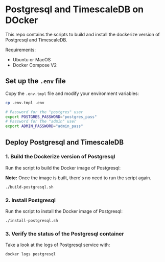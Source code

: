 # Postgresql and TimescaleDB on DOcker

This repo contains the scripts to build and install the dockerize
version of Postgresql and TimescaleDB.

Requirements:
 - Ubuntu or MacOS
 - Docker Compose V2

## Set up the `.env` file
Copy the `.env.tmpl` file and modify your environment variables:

```bash
cp .env.tmpl .env
```

```bash
# Password for the "postgres" user
export POSTGRES_PASSWORD="postgres_pass"
# Password for the "admin" user
export ADMIN_PASSWORD="admin_pass"
```

## Deploy Postgresql and TimescaleDB

### 1. Build the Dockerize version of Postgresql
Run the script to build the Docker image of Postgresql:

**Note:** Once the image is built, there's no need to run the script again.

```bash
./build-postgresql.sh
```

### 2. Install Postgresql
Run the script to install the Docker image of Postgresql:

```bash
./install-postgresql.sh
```

### 3. Verify the status of the Postgresql container
Take a look at the logs of Postgresql service with:

```bash
docker logs postgresql
```

